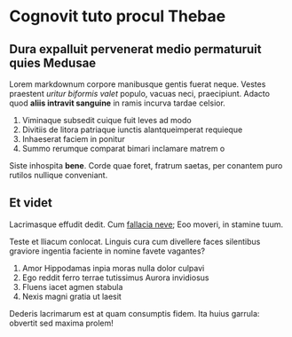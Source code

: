 # Cognovit tuto procul Thebae

## Dura expalluit pervenerat medio permaturuit quies Medusae

Lorem markdownum corpore manibusque gentis fuerat neque. Vestes praestent
*uritur biformis valet* populo, vacuas neci, praecipiunt. Adacto quod **aliis
intravit sanguine** in ramis incurva tardae celsior.

1. Viminaque subsedit cuique fuit leves ad modo
2. Divitiis de litora patriaque iunctis alantqueimperat requieque
3. Inhaeserat faciem in ponitur
4. Summo rerumque comparat bimari inclamare matrem o

Siste inhospita **bene**. Corde quae foret, fratrum saetas, per conantem puro
rutilos nullique conveniant.

## Et videt

Lacrimasque effudit dedit. Cum [fallacia neve](http://et.io/); Eoo moveri, in
stamine tuum.

Teste et Iliacum conlocat. Linguis cura cum divellere faces silentibus graviore
ingentia faciente in nomine favete vagantes?

1. Amor Hippodamas inpia moras nulla dolor culpavi
2. Ego reddit ferro terrae tutissimus Aurora invidiosus
3. Fluens iacet agmen stabula
4. Nexis magni gratia ut laesit

Dederis lacrimarum est at quam consumptis fidem. Ita huius garrula: obvertit sed
maxima prolem!
